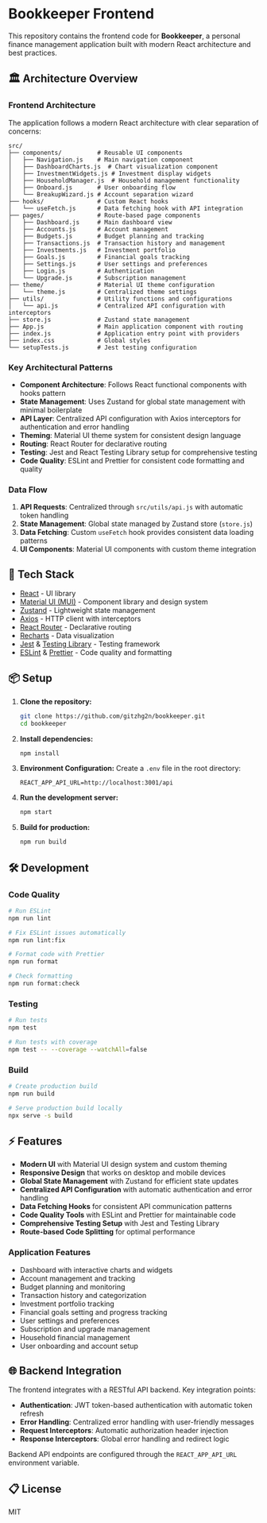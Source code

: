 # Bookkeeper Frontend

This repository contains the frontend code for **Bookkeeper**, a personal finance management application built with modern React architecture and best practices.

## 🏛️ Architecture Overview

### Frontend Architecture
The application follows a modern React architecture with clear separation of concerns:

```
src/
├── components/          # Reusable UI components
│   ├── Navigation.js    # Main navigation component
│   ├── DashboardCharts.js  # Chart visualization component
│   ├── InvestmentWidgets.js # Investment display widgets
│   ├── HouseholdManager.js  # Household management functionality
│   ├── Onboard.js       # User onboarding flow
│   └── BreakupWizard.js # Account separation wizard
├── hooks/               # Custom React hooks
│   └── useFetch.js      # Data fetching hook with API integration
├── pages/               # Route-based page components
│   ├── Dashboard.js     # Main dashboard view
│   ├── Accounts.js      # Account management
│   ├── Budgets.js       # Budget planning and tracking
│   ├── Transactions.js  # Transaction history and management
│   ├── Investments.js   # Investment portfolio
│   ├── Goals.js         # Financial goals tracking
│   ├── Settings.js      # User settings and preferences
│   ├── Login.js         # Authentication
│   └── Upgrade.js       # Subscription management
├── theme/               # Material UI theme configuration
│   └── theme.js         # Centralized theme settings
├── utils/               # Utility functions and configurations
│   └── api.js           # Centralized API configuration with interceptors
├── store.js             # Zustand state management
├── App.js               # Main application component with routing
├── index.js             # Application entry point with providers
├── index.css            # Global styles
└── setupTests.js        # Jest testing configuration
```

### Key Architectural Patterns

- **Component Architecture**: Follows React functional components with hooks pattern
- **State Management**: Uses Zustand for global state management with minimal boilerplate
- **API Layer**: Centralized API configuration with Axios interceptors for authentication and error handling
- **Theming**: Material UI theme system for consistent design language
- **Routing**: React Router for declarative routing
- **Testing**: Jest and React Testing Library setup for comprehensive testing
- **Code Quality**: ESLint and Prettier for consistent code formatting and quality

### Data Flow
1. **API Requests**: Centralized through `src/utils/api.js` with automatic token handling
2. **State Management**: Global state managed by Zustand store (`store.js`)
3. **Data Fetching**: Custom `useFetch` hook provides consistent data loading patterns
4. **UI Components**: Material UI components with custom theme integration

## 🚀 Tech Stack

- [React](https://react.dev/) - UI library
- [Material UI (MUI)](https://mui.com/) - Component library and design system
- [Zustand](https://zustand-demo.pmnd.rs/) - Lightweight state management
- [Axios](https://axios-http.com/) - HTTP client with interceptors
- [React Router](https://reactrouter.com/) - Declarative routing
- [Recharts](https://recharts.org/) - Data visualization
- [Jest](https://jestjs.io/) & [Testing Library](https://testing-library.com/docs/react-testing-library/intro/) - Testing framework
- [ESLint](https://eslint.org/) & [Prettier](https://prettier.io/) - Code quality and formatting

## 📦 Setup

1. **Clone the repository:**
   ```sh
   git clone https://github.com/gitzhg2n/bookkeeper.git
   cd bookkeeper
   ```

2. **Install dependencies:**
   ```sh
   npm install
   ```

3. **Environment Configuration:**
   Create a `.env` file in the root directory:
   ```env
   REACT_APP_API_URL=http://localhost:3001/api
   ```

4. **Run the development server:**
   ```sh
   npm start
   ```

5. **Build for production:**
   ```sh
   npm run build
   ```

## 🛠️ Development

### Code Quality
```sh
# Run ESLint
npm run lint

# Fix ESLint issues automatically
npm run lint:fix

# Format code with Prettier
npm run format

# Check formatting
npm run format:check
```

### Testing
```sh
# Run tests
npm test

# Run tests with coverage
npm test -- --coverage --watchAll=false
```

### Build
```sh
# Create production build
npm run build

# Serve production build locally
npx serve -s build
```

## ⚡ Features

- **Modern UI** with Material UI design system and custom theming
- **Responsive Design** that works on desktop and mobile devices
- **Global State Management** with Zustand for efficient state updates
- **Centralized API Configuration** with automatic authentication and error handling
- **Data Fetching Hooks** for consistent API communication patterns
- **Code Quality Tools** with ESLint and Prettier for maintainable code
- **Comprehensive Testing Setup** with Jest and Testing Library
- **Route-based Code Splitting** for optimal performance

### Application Features
- Dashboard with interactive charts and widgets
- Account management and tracking
- Budget planning and monitoring
- Transaction history and categorization
- Investment portfolio tracking
- Financial goals setting and progress tracking
- User settings and preferences
- Subscription and upgrade management
- Household financial management
- User onboarding and account setup

## 🌐 Backend Integration

The frontend integrates with a RESTful API backend. Key integration points:

- **Authentication**: JWT token-based authentication with automatic token refresh
- **Error Handling**: Centralized error handling with user-friendly messages
- **Request Interceptors**: Automatic authorization header injection
- **Response Interceptors**: Global error handling and redirect logic

Backend API endpoints are configured through the `REACT_APP_API_URL` environment variable.

## 📋 License

MIT
